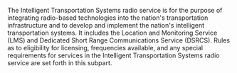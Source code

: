 The Intelligent Transportation Systems radio service is for the purpose of integrating radio-based technologies into the nation's transportation infrastructure and to develop and implement the nation's intelligent transportation systems. It includes the Location and Monitoring Service (LMS) and Dedicated Short Range Communications Service (DSRCS). Rules as to eligibility for licensing, frequencies available, and any special requirements for services in the Intelligent Transportation Systems radio service are set forth in this subpart.

